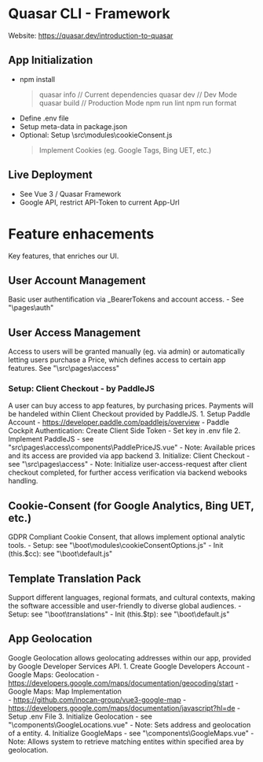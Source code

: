 # Quasar CLI - Framework
Website: https://quasar.dev/introduction-to-quasar

## App Initialization
 - npm install
    > quasar info         // Current dependencies
    > quasar dev          // Dev Mode
    > quasar build        // Production Mode
    > npm run lint
    > npm run format
 - Define .env file
 - Setup meta-data in package.json
 - Optional: Setup \src\modules\cookieConsent.js
    > Implement Cookies (eg. Google Tags, Bing UET, etc.)

## Live Deployment
 - See Vue 3 / Quasar Framework
 - Google API, restrict API-Token to current App-Url

# Feature enhacements
Key features, that enriches our UI.

## User Account Management
Basic user authentification via _BearerTokens and account access.
    - See "\pages\auth"

## User Access Management
Access to users will be granted manually (eg. via admin) or automatically letting users purchase a Price, which defines access to certain app features. See "\src\pages\access\"

### Setup: Client Checkout - by PaddleJS
A user can buy access to app features, by purchasing prices. Payments will be handeled within Client Checkout provided by PaddleJS.
    1. Setup Paddle Account
        - https://developer.paddle.com/paddlejs/overview
        - Paddle Cockpit Authentication: Create Client Side Token
            - Set key in .env file
    2. Implement PaddleJS
        - see "src\pages\access\components\PaddlePriceJS.vue"
        - Note: Available prices and its access are provided via app backend
    3. Initialize: Client Checkout
        - see "\src\pages\access\"
        - Note: Initialize user-access-request after client checkout completed, for further access verification via backend webooks handling.

## Cookie-Consent (for Google Analytics, Bing UET, etc.)
GDPR Compliant Cookie Consent, that allows implement optional analytic tools.
    - Setup: see "\boot\modules\cookieConsentOptions.js"
    - Init (this.$cc): see "\boot\default.js" 

## Template Translation Pack
Support different languages, regional formats, and cultural contexts, making the software accessible and user-friendly to diverse global audiences.
    - Setup: see "\boot\translations\"
    - Init (this.$tp): see "\boot\default.js"

## App Geolocation
Google Geolocation allows geolocating addresses within our app, provided by Google Developer Services API.
    1. Create Google Developers Account
        - Google Maps: Geolocation
            - https://developers.google.com/maps/documentation/geocoding/start 
        - Google Maps: Map Implementation    
            - https://github.com/inocan-group/vue3-google-map
            - https://developers.google.com/maps/documentation/javascript?hl=de
        - Setup .env File
    3. Initialize Geolocation
        - see "\components\GoogleLocations.vue"
        - Note: Sets address and geolocation of a entity.
    4.  Initialize GoogleMaps
        - see "\components\GoogleMaps.vue"
        - Note: Allows system to retrieve matching entites within specified area by geolocation.
